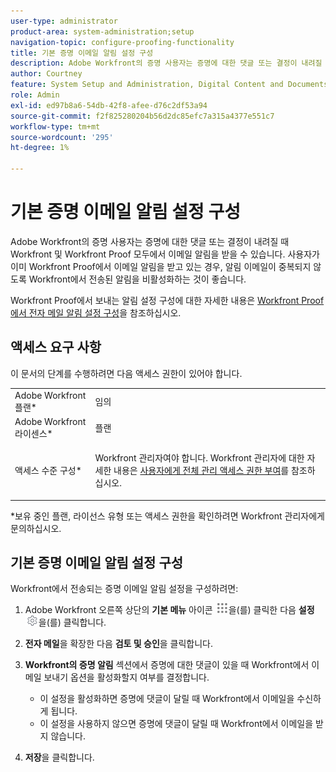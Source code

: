 ```yaml
---
user-type: administrator
product-area: system-administration;setup
navigation-topic: configure-proofing-functionality
title: 기본 증명 이메일 알림 설정 구성
description: Adobe Workfront의 증명 사용자는 증명에 대한 댓글 또는 결정이 내려질 때 Workfront 및 Workfront Proof 모두에서 이메일 알림을 받을 수 있습니다. 사용자가 이미 Workfront Proof에서 이메일 알림을 받고 있는 경우, 알림 이메일이 중복되지 않도록 Workfront에서 전송된 알림을 비활성화하는 것이 좋습니다.
author: Courtney
feature: System Setup and Administration, Digital Content and Documents
role: Admin
exl-id: ed97b8a6-54db-42f8-afee-d76c2df53a94
source-git-commit: f2f825280204b56d2dc85efc7a315a4377e551c7
workflow-type: tm+mt
source-wordcount: '295'
ht-degree: 1%

---
```


# 기본 증명 이메일 알림 설정 구성

Adobe Workfront의 증명 사용자는 증명에 대한 댓글 또는 결정이 내려질 때 Workfront 및 Workfront Proof 모두에서 이메일 알림을 받을 수 있습니다. 사용자가 이미 Workfront Proof에서 이메일 알림을 받고 있는 경우, 알림 이메일이 중복되지 않도록 Workfront에서 전송된 알림을 비활성화하는 것이 좋습니다.

Workfront Proof에서 보내는 알림 설정 구성에 대한 자세한 내용은 [Workfront Proof에서 전자 메일 알림 설정 구성](../../../workfront-proof/wp-emailsntfctns/email-alerts/config-email-notification-settings-wp.md)을 참조하십시오.

## 액세스 요구 사항

이 문서의 단계를 수행하려면 다음 액세스 권한이 있어야 합니다.

<table style="table-layout:auto"> 
 <col> 
 <col> 
 <tbody> 
  <tr> 
   <td role="rowheader">Adobe Workfront 플랜*</td> 
   <td>임의</td> 
  </tr> 
  <tr> 
   <td role="rowheader">Adobe Workfront 라이센스*</td> 
   <td>플랜</td> 
  </tr> 
  <tr> 
   <td role="rowheader">액세스 수준 구성*</td> 
   <td> <p>Workfront 관리자여야 합니다. Workfront 관리자에 대한 자세한 내용은 <a href="../../../administration-and-setup/add-users/configure-and-grant-access/grant-a-user-full-administrative-access.md" class="MCXref xref">사용자에게 전체 관리 액세스 권한 부여</a>를 참조하십시오.</p> </td> 
  </tr> 
 </tbody> 
</table>

&#42;보유 중인 플랜, 라이선스 유형 또는 액세스 권한을 확인하려면 Workfront 관리자에게 문의하십시오.

## 기본 증명 이메일 알림 설정 구성

Workfront에서 전송되는 증명 이메일 알림 설정을 구성하려면:

1. Adobe Workfront 오른쪽 상단의 **기본 메뉴** 아이콘 ![](assets/main-menu-icon.png)을(를) 클릭한 다음 **설정** ![](assets/gear-icon-settings.png)을(를) 클릭합니다.

1. **전자 메일**&#x200B;을 확장한 다음 **검토 및 승인**&#x200B;을 클릭합니다.

1. **Workfront의 증명 알림** 섹션에서 증명에 대한 댓글이 있을 때 Workfront에서 이메일 보내기 옵션을 활성화할지 여부를 결정합니다.

   * 이 설정을 활성화하면 증명에 댓글이 달릴 때 Workfront에서 이메일을 수신하게 됩니다.
   * 이 설정을 사용하지 않으면 증명에 댓글이 달릴 때 Workfront에서 이메일을 받지 않습니다.

1. **저장**&#x200B;을 클릭합니다.

